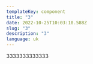 ```yaml
---
templateKey: component
title: "3"
date: 2022-10-25T10:03:10.588Z
slug: "3"
description: "3"
language: uk
---
```

3﻿333333333333